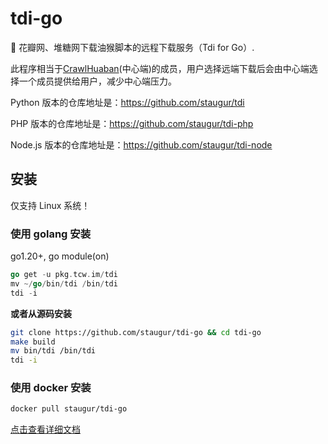 # tdi-go

🍒 花瓣网、堆糖网下载油猴脚本的远程下载服务（Tdi for Go）.

此程序相当于[CrawlHuaban](https://open.sainitc.com/CrawlHuaban/Register)(中心端)的成员，用户选择远端下载后会由中心端选择一个成员提供给用户，减少中心端压力。

Python 版本的仓库地址是：https://github.com/staugur/tdi

PHP 版本的仓库地址是：https://github.com/staugur/tdi-php

Node.js 版本的仓库地址是：https://github.com/staugur/tdi-node

## 安装

仅支持 Linux 系统！

### 使用 golang 安装

go1.20+, go module(on)

```go
go get -u pkg.tcw.im/tdi
mv ~/go/bin/tdi /bin/tdi
tdi -i
```

**或者从源码安装**

```bash
git clone https://github.com/staugur/tdi-go && cd tdi-go
make build
mv bin/tdi /bin/tdi
tdi -i
```

### 使用 docker 安装

```bash
docker pull staugur/tdi-go
```

[点击查看详细文档](https://docs.saintic.com/tdi-go/)
